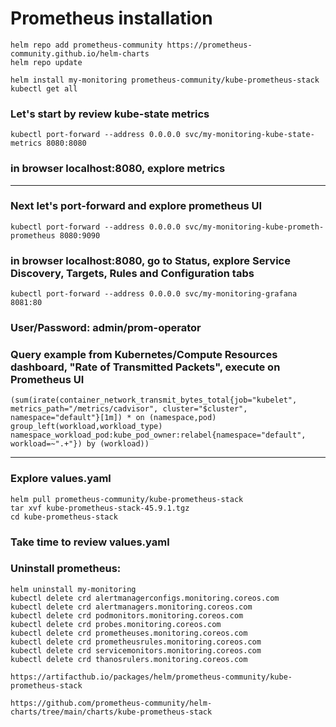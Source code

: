 # Prometheus installation
```
helm repo add prometheus-community https://prometheus-community.github.io/helm-charts
helm repo update
```
```
helm install my-monitoring prometheus-community/kube-prometheus-stack
kubectl get all
```

### Let's start by review kube-state metrics
```
kubectl port-forward --address 0.0.0.0 svc/my-monitoring-kube-state-metrics 8080:8080
```
### in browser localhost:8080, explore metrics
---
### Next let's port-forward and explore prometheus UI
```
kubectl port-forward --address 0.0.0.0 svc/my-monitoring-kube-prometh-prometheus 8080:9090
```
### in browser localhost:8080, go to Status, explore Service Discovery, Targets, Rules and Configuration tabs 


```
kubectl port-forward --address 0.0.0.0 svc/my-monitoring-grafana 8081:80
```
### User/Password: admin/prom-operator
### Query example from Kubernetes/Compute Resources dashboard, "Rate of Transmitted Packets", execute on Prometheus UI
```
(sum(irate(container_network_transmit_bytes_total{job="kubelet", metrics_path="/metrics/cadvisor", cluster="$cluster", namespace="default"}[1m]) * on (namespace,pod) group_left(workload,workload_type) namespace_workload_pod:kube_pod_owner:relabel{namespace="default", workload=~".+"}) by (workload))
```
---
### Explore values.yaml
```
helm pull prometheus-community/kube-prometheus-stack
tar xvf kube-prometheus-stack-45.9.1.tgz
cd kube-prometheus-stack
```
### Take time to review values.yaml




### Uninstall prometheus:
```
helm uninstall my-monitoring
kubectl delete crd alertmanagerconfigs.monitoring.coreos.com
kubectl delete crd alertmanagers.monitoring.coreos.com
kubectl delete crd podmonitors.monitoring.coreos.com
kubectl delete crd probes.monitoring.coreos.com
kubectl delete crd prometheuses.monitoring.coreos.com
kubectl delete crd prometheusrules.monitoring.coreos.com
kubectl delete crd servicemonitors.monitoring.coreos.com
kubectl delete crd thanosrulers.monitoring.coreos.com
```



```
https://artifacthub.io/packages/helm/prometheus-community/kube-prometheus-stack

https://github.com/prometheus-community/helm-charts/tree/main/charts/kube-prometheus-stack
```